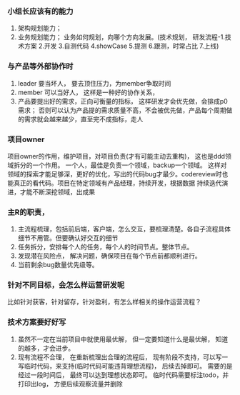 ### 小组长应该有的能力
1. 架构规划能力；
2. 业务规划能力；
   业务如何规划，向哪个方向发展。(技术规划， 研发流程-1.技术方案 2.开发 3.自测代码 4.showCase 5.提测 6.跟测，时常占比 7.上线)

   
### 与产品等外部协作时
1. leader 要当坏人， 要去顶住压力，为member争取时间
2. member 可以当好人， 这样是一种好的协作关系，
3. 产品要提出好的需求，正向可衡量的指标， 这样研发才会优先做，会排成p0需求； 否则可以认为产品提的需求质量不高，不会被优先做，产品每个周期做的需求就会越来越少，直至完不成指标，走人


### 项目owner
项目owner的作用，维护项目，对项目负责(才有可能主动去重构)， 这也是ddd领域拆分的一个作用。 一个人，最佳是负责一个领域，backup一个领域。 
这样对领域的探索才能足够深，更好的优化，写出的代码bug才最少。codereview时也能真正的看代码。项目在特定领域有产品经理，持续开发，根据数据 持续迭代演进，才能不断深挖领域，出成果

### 主R的职责，
1. 主流程梳理，包括前后端，客户端，怎么交互，要梳理清楚。各自子流程具体细节不用管。但要确认好交互的细节
2. 任务拆分，安排每个人的任务，每个人的时间节点。整体节点。
3. 发现潜在风险点， 解决问题，确保项目在每个节点前都顺利进行。
4. 当前剩余bug数量优先级等。 


### 针对不同目标，会怎么样运营研发呢
 比如针对获客，针对留存，针对盈利，有怎么样相关的操作运营流程？


### 技术方案要好好写
1. 虽然不一定在当前项目中就使用最优解， 但一定要知道什么是最优解， 知道的越多，才会进步。
2. 现有流程不合理， 在重新梳理出合理的流程后， 现有阶段不支持，可以写一写临时代码，来支持(临时代码可能违背理想流程)， 后续去掉即可。
   需要的是经过一段时间后， 最终可以达到理想状态即可。 临时代码需要标注todo，并打印出log， 方便后续观察流量并删除
